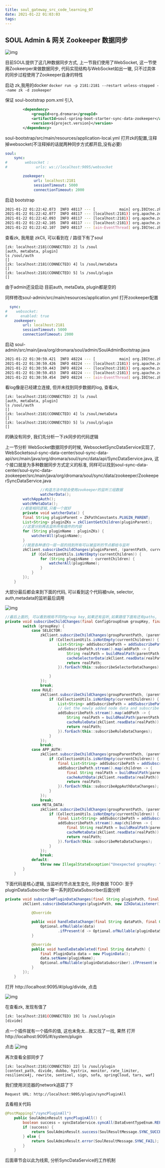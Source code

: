 ```yaml
---
title: soul_gateway_src_code_learning_07
date: 2021-01-22 01:03:03
tags:
---
```


## SOUL Admin & 网关 Zookeeper 数据同步

![img](00sync_starters.png)

目前SOUL提供了这几种数据同步方式, 上一节我们使用了WebSocket, 这一节使用Zookeerper来做数据同步, 代码实现结构与WebSocket如出一辙, 只不过具体的同步过程使用了Zookeeper自身的特性

启动 zk,我用的docker `docker run -p 2181:2181 --restart unless-stopped --name zk -d zookeeper`

保证 soul-bootstrap pom.xml 引入

```xml
        <dependency>
            <groupId>org.dromara</groupId>
            <artifactId>soul-spring-boot-starter-sync-data-zookeeper</artifactId>
            <version>${project.version}</version>
        </dependency>
```

soul-bootstrap/src/main/resources/application-local.yml 打开zk的配置,注释掉websocket(不注释掉的话就两种同步方式都开启,没有必要)

```yaml
soul:
    sync:
#        websocket :
#             urls: ws://localhost:9095/websocket

        zookeeper:
             url: localhost:2181
             sessionTimeout: 5000
             connectionTimeout: 2000
```

启动 bootstrap

```bash
2021-01-22 01:22:42.073  INFO 48117 --- [           main] org.I0Itec.zkclient.ZkClient             : Waiting for keeper state SyncConnected
2021-01-22 01:22:42.077  INFO 48117 --- [localhost:2181)] org.apache.zookeeper.ClientCnxn          : Opening socket connection to server localhost/127.0.0.1:2181. Will not attempt to authenticate using SASL (unknown error)
2021-01-22 01:22:42.093  INFO 48117 --- [localhost:2181)] org.apache.zookeeper.ClientCnxn          : Socket connection established, initiating session, client: /127.0.0.1:61106, server: localhost/127.0.0.1:2181
2021-01-22 01:22:42.105  INFO 48117 --- [localhost:2181)] org.apache.zookeeper.ClientCnxn          : Session establishment complete on server localhost/127.0.0.1:2181, sessionid = 0x100000074b10006, negotiated timeout = 5000
2021-01-22 01:22:42.107  INFO 48117 --- [ain-EventThread] org.I0Itec.zkclient.ZkClient             : zookeeper state changed (SyncConnected)
```

查看zk, 我用是 zkCli, 可以看到在 / 路径下有了soul

```
[zk: localhost:2181(CONNECTED) 2] ls /soul
[auth, metaData, plugin]
ls /soul/auth
[]
[zk: localhost:2181(CONNECTED) 4] ls /soul/metaData
[]
[zk: localhost:2181(CONNECTED) 5] ls /soul/plugin
[]
```

由于admin还没启动 目前auth, metaData, plugin都是空的

同样修改soul-admin/src/main/resources/application.yml 打开zookeeper配置

```yaml
  sync:
#    websocket:
#      enabled: true
    zookeeper:
        url: localhost:2181
        sessionTimeout: 5000
        connectionTimeout: 2000
```

启动 soul-admin/src/main/java/org/dromara/soul/admin/SoulAdminBootstrap.java

```bash
2021-01-22 01:30:59.421  INFO 48224 --- [           main] org.I0Itec.zkclient.ZkClient             : Waiting for keeper state SyncConnected
2021-01-22 01:30:59.426  INFO 48224 --- [localhost:2181)] org.apache.zookeeper.ClientCnxn          : Opening socket connection to server localhost/0:0:0:0:0:0:0:1:2181. Will not attempt to authenticate using SASL (unknown error)
2021-01-22 01:30:59.443  INFO 48224 --- [localhost:2181)] org.apache.zookeeper.ClientCnxn          : Socket connection established, initiating session, client: /0:0:0:0:0:0:0:1:61453, server: localhost/0:0:0:0:0:0:0:1:2181
2021-01-22 01:30:59.453  INFO 48224 --- [localhost:2181)] org.apache.zookeeper.ClientCnxn          : Session establishment complete on server localhost/0:0:0:0:0:0:0:1:2181, sessionid = 0x100000074b10007, negotiated timeout = 5000
2021-01-22 01:30:59.454  INFO 48224 --- [ain-EventThread] org.I0Itec.zkclient.ZkClient             : zookeeper state changed (SyncConnected)
```

看log像是已经建立连接, 但并未找到同步数据的log, 查看zk, 

```
[zk: localhost:2181(CONNECTED) 2] ls /soul
[auth, metaData, plugin]
ls /soul/auth
[]
[zk: localhost:2181(CONNECTED) 4] ls /soul/metaData
[]
[zk: localhost:2181(CONNECTED) 5] ls /soul/plugin
[]
```

的确没有同步, 我们先分析一下zk同步的代码逻辑

上一节分析 WebSocket数据同步的时候, WebsocketSyncDataService实现了, WebSocketsoul-sync-data-center/soul-sync-data-api/src/main/java/org/dromara/soul/sync/data/api/SyncDataService.java, 这个接口就是为多种数据同步方式定义的标准, 同样可以找到soul-sync-data-center/soul-sync-data-zookeeper/src/main/java/org/dromara/soul/sync/data/zookeeper/ZookeeperSyncDataService.java

```java
				//构造方法中就会使用zookeeper的监听三组数据
				watcherData();
        watchAppAuth();
        watchMetaData();
       //都是相同逻辑,只看一个就好 
        private void watcherData() {
        final String pluginParent = ZkPathConstants.PLUGIN_PARENT;
        List<String> pluginZKs = zkClientGetChildren(pluginParent);
        //这里分别再去监听所有插件的内容
        for (String pluginName : pluginZKs) {
            watcherAll(pluginName);
        }
        //就是各种递归一层一层的找到所有可以被监听的节点都给与监听
        zkClient.subscribeChildChanges(pluginParent, (parentPath, currentChildren) -> {
            if (CollectionUtils.isNotEmpty(currentChildren)) {
                for (String pluginName : currentChildren) {
                    watcherAll(pluginName);
                }
            }
        });
    }

```

大部分最后都会来到下面的代码, 可以看到这个代码被rule, selector, auth,metadata的监听最后调用 

![img](01.png)

```java
//最后上面的, 可以看到根局不同的group key,如果还有监听,如果路径下面有还有paths, 调用队一行的subscribe**datachagnes方法
private void subscribeChildChanges(final ConfigGroupEnum groupKey, final String groupParentPath, final List<String> childrenList) {
        switch (groupKey) {
            case SELECTOR:
                zkClient.subscribeChildChanges(groupParentPath, (parentPath, currentChildren) -> {
                    if (CollectionUtils.isNotEmpty(currentChildren)) {
                        List<String> addSubscribePath = addSubscribePath(childrenList, currentChildren);
                        addSubscribePath.stream().map(addPath -> {
                            String realPath = buildRealPath(parentPath, addPath);
                            cacheSelectorData(zkClient.readData(realPath));
                            return realPath;
                        }).forEach(this::subscribeSelectorDataChanges);

                    }
                });
                break;
            case RULE:
                zkClient.subscribeChildChanges(groupParentPath, (parentPath, currentChildren) -> {
                    if (CollectionUtils.isNotEmpty(currentChildren)) {
                        List<String> addSubscribePath = addSubscribePath(childrenList, currentChildren);
                        // Get the newly added node data and subscribe to that node
                        addSubscribePath.stream().map(addPath -> {
                            String realPath = buildRealPath(parentPath, addPath);
                            cacheRuleData(zkClient.readData(realPath));
                            return realPath;
                        }).forEach(this::subscribeRuleDataChanges);
                    }
                });
                break;
            case APP_AUTH:
                zkClient.subscribeChildChanges(groupParentPath, (parentPath, currentChildren) -> {
                    if (CollectionUtils.isNotEmpty(currentChildren)) {
                        final List<String> addSubscribePath = addSubscribePath(childrenList, currentChildren);
                        addSubscribePath.stream().map(children -> {
                            final String realPath = buildRealPath(parentPath, children);
                            cacheAuthData(zkClient.readData(realPath));
                            return realPath;
                        }).forEach(this::subscribeAppAuthDataChanges);
                    }
                });
                break;
            case META_DATA:
                zkClient.subscribeChildChanges(groupParentPath, (parentPath, currentChildren) -> {
                    if (CollectionUtils.isNotEmpty(currentChildren)) {
                        final List<String> addSubscribePath = addSubscribePath(childrenList, currentChildren);
                        addSubscribePath.stream().map(children -> {
                            final String realPath = buildRealPath(parentPath, children);
                            cacheMetaData(zkClient.readData(realPath));
                            return realPath;
                        }).forEach(this::subscribeMetaDataChanges);
                    }
                });
                break;
            default:
                throw new IllegalStateException("Unexpected groupKey: " + groupKey);
        }
    }
```

下面代码是核心逻辑, 当监听的节点发生变化, 同步数据 TODO: 至于 pluginDataSubscriber 等一系列的DataSubscriber后面分析

```java
private void subscribePluginDataChanges(final String pluginPath, final String pluginName) {
        zkClient.subscribeDataChanges(pluginPath, new IZkDataListener() {

            @Override
         
            public void handleDataChange(final String dataPath, final Object data) {
                Optional.ofNullable(data)
                        .ifPresent(d -> Optional.ofNullable(pluginDataSubscriber).ifPresent(e -> e.onSubscribe((PluginData) d)));
            }

            @Override
            public void handleDataDeleted(final String dataPath) {
                final PluginData data = new PluginData();
                data.setName(pluginName);
                Optional.ofNullable(pluginDataSubscriber).ifPresent(e -> e.unSubscribe(data));
            }
        });
    }
```

打开 http://localhost:9095/#/plug/divide, 点击

![img](02sync_button.jpg)

在查看zk, 发现有值了

```bash
[zk: localhost:2181(CONNECTED) 19] ls /soul/plugin
[divide]
```

点一个插件就有一个插件的值, 这也未免太...我又找了一找, 果然 打开 http://localhost:9095/#/system/plugin

点击 ![img](03sync_all_button.jpg) 

再次查看全部同步了

```
[zk: localhost:2181(CONNECTED) 22] ls /soul/plugin
[context_path, divide, dubbo, hystrix, monitor, rate_limiter, resilience4j, rewrite, sentinel, sign, sofa, springCloud, tars, waf]
```

我们使用浏览器的network追踪了下

```bash
Request URL: http://localhost:9095/plugin/syncPluginAll
```

去看相关代码

```java
@PostMapping("/syncPluginAll")
    public SoulAdminResult syncPluginAll() {
        boolean success = syncDataService.syncAll(DataEventTypeEnum.REFRESH);
        if (success) {
            return SoulAdminResult.success(SoulResultMessage.SYNC_SUCCESS);
        } else {
            return SoulAdminResult.error(SoulResultMessage.SYNC_FAIL);
        }
    }
```

后面章节会以此为线索, 分析SyncDataService的工作机制